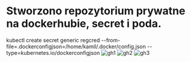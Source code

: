 # Stworzono repozytorium prywatne na dockerhubie, secret i poda.
kubectl create secret generic regcred --from-file=.dockerconfigjson=/home/kamil/.docker/config.json --type=kubernetes.io/dockerconfigjson
![gh1](https://github.com/kamil4444/l12/assets/103449118/2fdf6496-9c6f-4545-9d39-12fae55df997)
![gh2](https://github.com/kamil4444/l12/assets/103449118/a27a1501-7c26-4d81-8a55-cc1cc87bad5c)
![gh3](https://github.com/kamil4444/l12/assets/103449118/b1586c95-f8ad-4a61-ae88-cd5caa8fd6cc)
